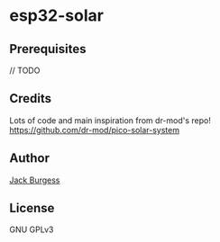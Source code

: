 # esp32-solar

## Prerequisites

// TODO

## Credits

Lots of code and main inspiration from dr-mod's repo! https://github.com/dr-mod/pico-solar-system

## Author

[Jack Burgess](https://jackburgess.dev)

## License

GNU GPLv3
